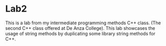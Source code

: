 # Lab2

This is a lab from my intermediate programming methods C++ class. (The second C++ class offered at De Anza College).
This lab showcases the usage of string methods by duplicating some library string methods for C++.
